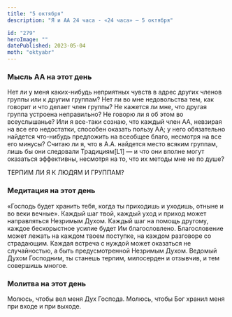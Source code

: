 ```yaml
---
title: "5 октября"
description: "Я и АА 24 часа - «24 часа» — 5 октября"

id: "279"
heroImage: ""
datePublished: 2023-05-04
moth: "oktyabr"
---
```


### Мысль АА на этот день

Нет ли у меня каких-нибудь неприятных чувств в адрес других членов группы или
к другим группам? Нет ли во мне недовольства тем, как говорит и что делает
член группы? Не кажется ли мне, что другая группа устроена неправильно? Не
говорю ли я об этом во всеуслышанье? Или я все-таки сознаю, что каждый член
АА, невзирая на все его недостатки, способен оказать пользу АА; у него
обязательно найдется что-нибудь предложить на всеобщее благо, несмотря на все
его минусы? Считаю ли я, что в А.А. найдется место всяким группам, лишь бы они
следовали Традициям[L1] — и что они вполне могут оказаться эффективны,
несмотря на то, что их методы мне не по душе?

ТЕРПИМ ЛИ Я К ЛЮДЯМ И ГРУППАМ?

### Медитация на этот день

«Господь будет хранить тебя, когда ты приходишь и уходишь, отныне и во веки
вечные». Каждый шаг твой, каждый уход и приход может направляться Незримым
Духом. Каждый шаг на помощь другому, каждое бескорыстное усилие будет Им
благословлено. Благословение может лежать на каждом твоем поступке, на каждом
разговоре со страдающим. Каждая встреча с нуждой может оказаться не
случайностью, а быть предусмотренной Незримым Духом. Ведомый Духом Господним,
ты станешь терпим, милосерден и отзывчив, и тем совершишь многое.

### Молитва на этот день

Молюсь, чтобы вел меня Дух Господа. Молюсь, чтобы Бог хранил меня при входе и
при выходе.

